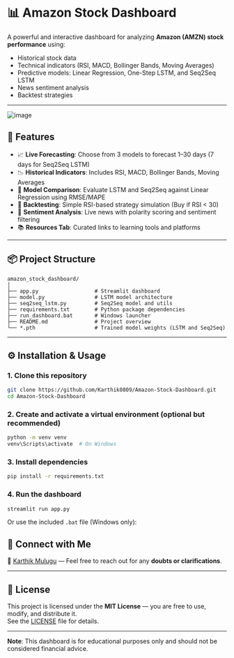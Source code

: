# 📊 Amazon Stock Dashboard

A powerful and interactive dashboard for analyzing **Amazon (AMZN) stock performance** using:
- Historical stock data
- Technical indicators (RSI, MACD, Bollinger Bands, Moving Averages)
- Predictive models: Linear Regression, One-Step LSTM, and Seq2Seq LSTM
- News sentiment analysis
- Backtest strategies

---


![image](https://github.com/user-attachments/assets/e481158b-3836-4e01-87f8-0a1610e3c0b9)


## 🚀 Features

- 📈 **Live Forecasting**: Choose from 3 models to forecast 1–30 days (7 days for Seq2Seq LSTM)
- 📉 **Historical Indicators**: Includes RSI, MACD, Bollinger Bands, Moving Averages
- 🧠 **Model Comparison**: Evaluate LSTM and Seq2Seq against Linear Regression using RMSE/MAPE
- 🧪 **Backtesting**: Simple RSI-based strategy simulation (Buy if RSI < 30)
- 📰 **Sentiment Analysis**: Live news with polarity scoring and sentiment filtering
- 📚 **Resources Tab**: Curated links to learning tools and platforms

---

## 📦 Project Structure

```
amazon_stock_dashboard/
│
├── app.py                  # Streamlit dashboard
├── model.py                # LSTM model architecture
├── seq2seq_lstm.py         # Seq2Seq model and utils
├── requirements.txt        # Python package dependencies
├── run_dashboard.bat       # Windows launcher
├── README.md               # Project overview
└── *.pth                   # Trained model weights (LSTM and Seq2Seq)
```

---

## ⚙️ Installation & Usage

### 1. Clone this repository

```bash
git clone https://github.com/Karthik0809/Amazon-Stock-Dashboard.git
cd Amazon-Stock-Dashboard
```

### 2. Create and activate a virtual environment (optional but recommended)

```bash
python -m venv venv
venv\Scripts\activate  # On Windows
```

### 3. Install dependencies

```bash
pip install -r requirements.txt
```

### 4. Run the dashboard

```bash
streamlit run app.py
```

Or use the included `.bat` file (Windows only):

## 🔗 Connect with Me

📇 [Karthik Mulugu](https://www.linkedin.com/in/karthik0809) — Feel free to reach out for any **doubts or clarifications**.

---

## 📝 License

This project is licensed under the **MIT License** — you are free to use, modify, and distribute it.  
See the [LICENSE](LICENSE) file for details.

---

**Note**: This dashboard is for educational purposes only and should not be considered financial advice.
